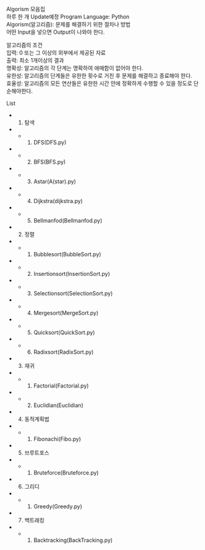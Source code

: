 Algorism 모음집   
하루 한 개 Update예정 Program Language: Python   
Algorism(알고리즘): 문제를 해결하기 위한 절차나 방법   
어떤 Input을 넣으면 Output이 나와야 한다.   
   
알고리즘의 조건   
입력: 0 또는 그 이상의 외부에서 제공된 자료   
출력: 최소 1개이상의 결과   
명확성: 알고리즘의 각 단계는 명확하여 애매함이 없어야 한다.   
유한성: 알고리즘의 단계들은 유한한 횟수로 거친 후 문제를 해결하고 종료해야 한다.   
효율성: 알고리즘의 모든 연산들은 유한한 시간 안에 정확하게 수행할 수 있을 정도로 단순해야한다.   
   

List
- 1. 탐색
- - 1. DFS(DFS.py)
- - 2. BFS(BFS.py)
- - 3. Astar(A(star).py)
- - 4. Dijkstra(dijkstra.py)
- - 5. Bellmanfod(Bellmanfod.py)
- 2. 정렬
- - 1. Bubblesort(BubbleSort.py)
- - 2. Insertionsort(InsertionSort.py)
- - 3. Selectionsort(SelectionSort.py)
- - 4. Mergesort(MergeSort.py)
- - 5. Quicksort(QuickSort.py)
- - 6. Radixsort(RadixSort.py)
- 3. 재귀
- - 1. Factorial(Factorial.py)
- - 2. Euclidian(Euclidian)
- 4. 동적계획법
- - 1. Fibonachi(Fibo.py)
- 5. 브루트포스
- - 1. Bruteforce(Bruteforce.py)
- 6. 그리디
- - 1. Greedy(Greedy.py)
- 7. 백트래킹
- - 1. Backtracking(BackTracking.py)